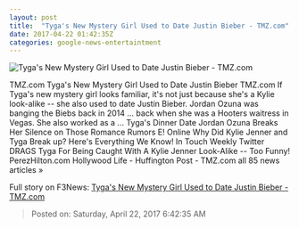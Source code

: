 ```yaml
---
layout: post
title:  "Tyga's New Mystery Girl Used to Date Justin Bieber - TMZ.com"
date: 2017-04-22 01:42:35Z
categories: google-news-entertaintment
---
```


![Tyga's New Mystery Girl Used to Date Justin Bieber - TMZ.com](http://ll-media.tmz.com/2017/04/21/0421-tyga-new-girl-fame-flynet-primary-1200x630.jpg)

TMZ.com Tyga's New Mystery Girl Used to Date Justin Bieber TMZ.com If Tyga's new mystery girl looks familiar, it's not just because she's a Kylie look-alike -- she also used to date Justin Bieber. Jordan Ozuna was banging the Biebs back in 2014 ... back when she was a Hooters waitress in Vegas. She also worked as a ... Tyga's Dinner Date Jordan Ozuna Breaks Her Silence on Those Romance Rumors E! Online Why Did Kylie Jenner and Tyga Break up? Here's Everything We Know! In Touch Weekly Twitter DRAGS Tyga For Being Caught With A Kylie Jenner Look-Alike -- Too Funny! PerezHilton.com Hollywood Life - Huffington Post - TMZ.com all 85 news articles »


Full story on F3News: [Tyga's New Mystery Girl Used to Date Justin Bieber - TMZ.com](http://www.f3nws.com/n/chnDkF)

> Posted on: Saturday, April 22, 2017 6:42:35 AM
